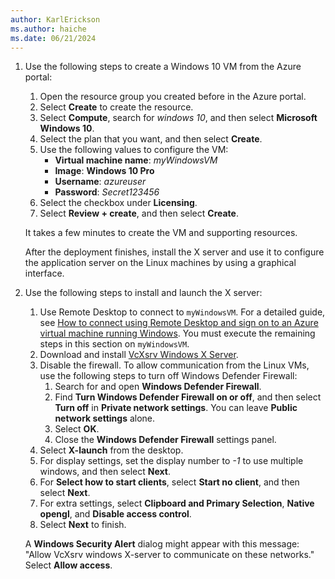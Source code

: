 ```yaml
---
author: KarlErickson
ms.author: haiche
ms.date: 06/21/2024
---
```


1. Use the following steps to create a Windows 10 VM from the Azure portal:

   1. Open the resource group you created before in the Azure portal.
   1. Select **Create** to create the resource.
   1. Select **Compute**, search for *windows 10*, and then select **Microsoft Windows 10**.
   1. Select the plan that you want, and then select **Create**.
   1. Use the following values to configure the VM:
      - **Virtual machine name**: *myWindowsVM*
      - **Image**: **Windows 10 Pro**
      - **Username**: *azureuser*
      - **Password**: *Secret123456*
   1. Select the checkbox under **Licensing**.
   1. Select **Review + create**, and then select **Create**.

   It takes a few minutes to create the VM and supporting resources.

   After the deployment finishes, install the X server and use it to configure the application server on the Linux machines by using a graphical interface.

1. Use the following steps to install and launch the X server:

   1. Use Remote Desktop to connect to `myWindowsVM`. For a detailed guide, see [How to connect using Remote Desktop and sign on to an Azure virtual machine running Windows](/azure/virtual-machines/windows/connect-rdp). You must execute the remaining steps in this section on `myWindowsVM`.
   1. Download and install [VcXsrv Windows X Server](https://sourceforge.net/projects/vcxsrv/).
   1. Disable the firewall. To allow communication from the Linux VMs, use the following steps to turn off Windows Defender Firewall:
      1. Search for and open **Windows Defender Firewall**.
      1. Find **Turn Windows Defender Firewall on or off**, and then select **Turn off** in **Private network settings**. You can leave **Public network settings** alone.
      1. Select **OK**.
      1. Close the **Windows Defender Firewall** settings panel.
   1. Select **X-launch** from the desktop.
   1. For display settings, set the display number to *-1* to use multiple windows, and then select **Next**.
   1. For **Select how to start clients**, select  **Start no client**, and then select **Next**.
   1. For extra settings, select **Clipboard and Primary Selection**, **Native opengl**, and **Disable access control**.
   1. Select **Next** to finish.

   A **Windows Security Alert** dialog might appear with this message: "Allow VcXsrv windows X-server to communicate on these networks." Select **Allow access**.
